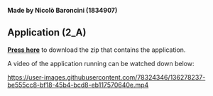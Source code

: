 **Made by Nicolò Baroncini (1834907)**
## Application (2_A)
**[Press here](https://drive.google.com/file/d/1CJtlTgCKAUS03fL33Lxss-KPURu8_Q_G/view?usp=sharing)** to download the zip that contains the application.

A video of the application running can be watched down below:


https://user-images.githubusercontent.com/78324346/136278237-be555cc8-bf18-45b4-bcd8-eb117570640e.mp4

